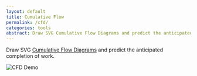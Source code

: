 ```yaml
---
layout: default
title: Cumulative Flow
permalink: /cfd/
categories: tools
abstract: Draw SVG Cumulative Flow Diagrams and predict the anticipated completion of work.
---
```

Draw SVG [Cumulative Flow Diagrams](https://www.npmjs.com/package/cumulative-flow) and predict the anticipated completion of work.

![CFD Demo]({{site.url}}/i/cfd/cfd.png)

